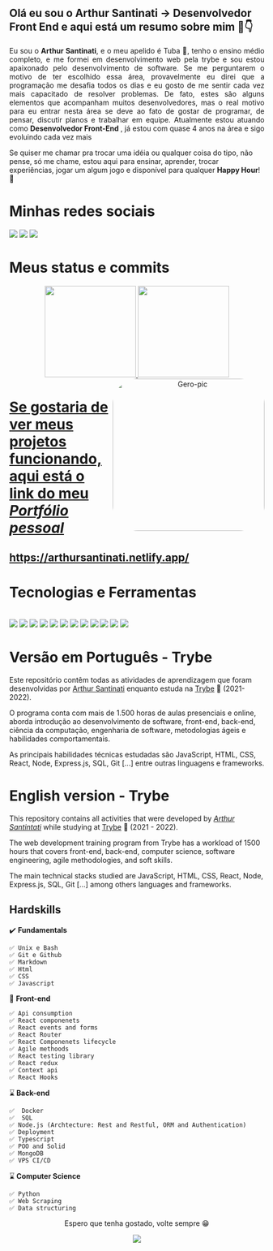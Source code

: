 ## Olá eu sou o Arthur Santinati -> Desenvolvedor Front End e aqui está um resumo sobre mim 👋👇

<div align="justify">
  Eu sou o <strong>Arthur Santinati</strong>, e o meu apelido é Tuba 🦈, tenho o ensino médio completo, e me formei em desenvolvimento web pela trybe e sou estou apaixonado pelo desenvolvimento de software. Se me perguntarem o motivo de ter escolhido essa área, provavelmente eu direi que a programação me desafia todos os dias e eu gosto de me sentir cada vez mais capacitado de resolver problemas. De fato, estes são alguns elementos que acompanham muitos desenvolvedores, mas o real motivo para eu entrar nesta área se deve ao fato de gostar de programar, de pensar, discutir planos e trabalhar em equipe.
Atualmente estou atuando como <strong> Desenvolvedor Front-End </strong>, já estou com quase 4 anos na área e sigo evoluindo cada vez mais
 </div>

Se quiser me chamar pra trocar uma idéia ou qualquer coisa do tipo, não pense, só me chame, estou aqui para ensinar, aprender, trocar experiências, jogar um algum jogo e disponível para qualquer <strong>Happy Hour</strong>!🎉

  # Minhas redes sociais
 
<div> 
  <a href="https://www.linkedin.com/in/arthur-santinati/" target="_blank"><img src="https://img.shields.io/badge/-My LinkedIn-%230077B5?style=for-the-badge&logo=linkedin&logoColor=white" target="_blank"></a> 
  <a href="mailto:arthursantinati02@outlook.com" target="_blank"><img src="https://img.shields.io/badge/My Email-0078D4?style=for-the-badge&logo=microsoft-outlook&logoColor=white" target="_blank"></a> 
  <a href="https://api.whatsapp.com/send?phone=5519999913640&text=Ol%C3%A1,%20Arthur!%20" target="_blank"><img src="https://img.shields.io/badge/-My Whatsapp-%2362C829?style=for-the-badge&logo=whatsapp&logoColor=white" target="_blank"></a>
  

  
 # Meus status e commits
<div align="center">
  <a href="https://github.com/Arthur-Santinati">
  <img height="180em" src="https://github-readme-stats.vercel.app/api?username=Arthur-Santinati&show_icons=true&theme=dark&include_all_commits=true&count_private=true"/>
  <img height="180em" src="https://github-readme-stats.vercel.app/api/top-langs/?username=Arthur-Santinati&layout=compact&langs_count=7&theme=dark"/>
  <img height="300px" align="right" alt="Gero-pic" height="160" style="border-radius:50px;" src="https://i.picasion.com/pic92/73d5a389adc00b40cf0df8e5cd4bff8e.gif?">
</div>
 
  
  # Se gostaria de ver meus projetos funcionando, aqui está o link do meu _Portfólio pessoal_
  ## https://arthursantinati.netlify.app/
  
# Tecnologias e Ferramentas

<div style="display: inline_block"><br>
  <img src="https://img.shields.io/badge/JavaScript-F7DF1E?style=for-the-badge&logo=javascript&logoColor=black">
  <img src="https://img.shields.io/badge/HTML5-E34F26?style=for-the-badge&logo=html5&logoColor=white">
  <img src="https://img.shields.io/badge/Jest-F7DF1E?style=for-the-badge&logo=jest&logoColor=black">
  <img src="https://img.shields.io/badge/CSS3-1572B6?style=for-the-badge&logo=css3&logoColor=white">
  <img src="https://img.shields.io/badge/React-20232A?style=for-the-badge&logo=react&logoColor=61DAFB">
  <img src="https://img.shields.io/badge/Angular-DD0031?style=for-the-badge&logo=angular&logoColor=white">
  <img src="https://img.shields.io/badge/Redux-593D88?style=for-the-badge&logo=redux&logoColor=white">
  <img src="https://img.shields.io/badge/React_Router-CA4245?style=for-the-badge&logo=react-router&logoColor=white">
  <img src="https://img.shields.io/badge/Git-E34F26?style=for-the-badge&logo=git&logoColor=white">
  <img src="https://img.shields.io/badge/Angular-DD0031?style=for-the-badge&logo=angular&logoColor=white">
  <img src="https://img.shields.io/badge/Ionic-3880FF?style=for-the-badge&logo=ionic&logoColor=white">
  <img src="https://img.shields.io/badge/Figma-F24E1E?style=for-the-badge&logo=figma&logoColor=white">

</p>
</div>
   
# Versão em Português - Trybe

Este repositório contêm todas as atividades de aprendizagem que foram desenvolvidas por [Arthur Santinati](https://www.linkedin.com/in/arthur-santinati/) enquanto estuda na [Trybe](https://www.betrybe.com/) :rocket: (2021-2022).

O programa conta com mais de 1.500 horas de aulas presenciais e online, aborda introdução ao desenvolvimento de software, front-end, back-end, ciência da computação, engenharia de software, metodologias ágeis e habilidades comportamentais.

As principais habilidades técnicas estudadas são JavaScript, HTML, CSS, React, Node, Express.js, SQL, Git [...] entre outras linguagens e frameworks.

# English version - Trybe

This repository contains all activities that were developed by _[Arthur Santintati](https://www.linkedin.com/in/arthur-santinati/)_ while studying at [Trybe](https://www.betrybe.com/) 🚀 (2021 - 2022).

The web development training program from Trybe has a workload of 1500 hours that covers front-end, back-end, computer science, software engineering, agile methodologies, and soft skills.

The main technical stacks studied are JavaScript, HTML, CSS, React, Node, Express.js, SQL, Git [...] among others languages and frameworks.
  
<div>
  
 ## Hardskills

✔️   **Fundamentals**

 ```
 ✅ Unix e Bash 
 ✅ Git e Github
 ✅ Markdown  
 ✅ Html
 ✅ CSS 
 ✅ Javascript
 ```


🔵 **Front-end**

 ```
 ✅ Api consumption
 ✅ React componenets
 ✅ React events and forms
 ✅ React Router
 ✅ React Componenets lifecycle
 ✅ Agile methoods
 ✅ React testing library
 ✅ React redux
 ✅ Context api
 ✅ React Hooks
 ```

⌛ **Back-end**

 ```
 ✅  Docker
 ✅  SQL
 ✅ Node.js (Archtecture: Rest and Restful, ORM and Authentication)
 ✅ Deployment
 ✅ Typescript
 ✅ POO and Solid 
 ✅ MongoDB
 ✅ VPS CI/CD
 ```


⌛ **Computer Science**

 ```
 ✅ Python
 ✅ Web Scraping 
 ✅ Data structuring  
 ```


</div>
<p align="center">Espero que tenha gostado, volte sempre 😁</p>
<p align="center">   <img alingn="center" src="https://profile-counter.glitch.me/Arthur-Santinati/count.svg" /></p>

